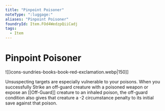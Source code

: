 ```yaml
---
title: "Pinpoint Poisoner"
noteType: ":luggage:"
aliases: "Pinpoint Poisoner"
foundryId: Item.FOd4WedzpQiiCadj
tags:
  - Item
---
```


# Pinpoint Poisoner
![[icons-sundries-books-book-red-exclamation.webp|150]]

Unsuspecting targets are especially vulnerable to your poisons. When you successfully Strike an off-guard creature with a poisoned weapon or expose an [[Off-Guard]] creature to an inhaled poison, the off-guard condition also gives that creature a -2 circumstance penalty to its initial save against that poison.
